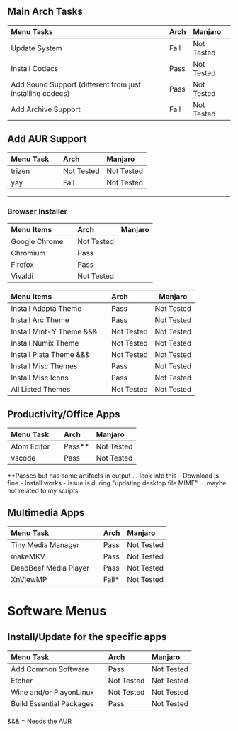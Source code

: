 
## Main Arch Tasks 

| Menu Tasks                                                |   | Arch       | Manjaro    |
|:----------------------------------------------------------|:--|:-----------|:-----------|
| Update System                                             |   | Fail       | Not Tested |
| Install Codecs                                            |   | Pass      | Not Tested |
| Add Sound Support (different from just installing codecs) |   | Pass       | Not Tested |
| Add Archive Support                                       |   | Fail       | Not Tested |



## Add AUR Support 
| Menu Task |   | Arch          | Manjaro    |
|:----------|:--|:-------       |:-----------|
| trizen    |   | Not Tested    | Not Tested |
| yay       |   | Fail          | Not Tested |


--- 
### Browser Installer 

| Menu Items    |   | Arch       | Manjaro |
|:--------------|:--|:-----------|:--------|
| Google Chrome |   | Not Tested |         |
| Chromium      |   | Pass       |         |
| Firefox       |   | Pass       |         |
| Vivaldi       |   | Not Tested |         |


| Menu Items               |   | Arch       | Manjaro    |
|:-------------------------|:--|:-----------|------------|
| Install Adapta Theme     |   | Pass       | Not Tested |
| Install Arc Theme        |   | Pass       | Not Tested |
| Install Mint-Y Theme &&& |   | Not Tested | Not Tested |
| Install Numix Theme      |   | Not Tested | Not Tested |
| Install Plata Theme &&&  |   | Not Tested | Not Tested |
| Install Misc Themes      |   | Pass       | Not Tested |
| Install Misc Icons       |   | Pass       | Not Tested |
| All Listed Themes        |   | Not Tested | Not Tested |


## Productivity/Office Apps 

| Menu Task   |   | Arch   | Manjaro    |
|:------------|:--|:-------|:-----------|
| Atom Editor |   | Pass** | Not Tested |
| vscode      |   | Pass   | Not Tested |

**Passes but has some artifacts in output ... look into this 
    - Download is fine 
    - Install works 
      - issue is during "updating desktop file MIME" ... maybe not related to my scripts 


## Multimedia Apps
| Menu Task             |   | Arch  | Manjaro    |
|:----------------------|:--|:------|:-----------|
| Tiny Media Manager    |   | Pass  | Not Tested |
| makeMKV               |   | Pass  | Not Tested |
| DeadBeef Media Player |   | Pass  | Not Tested |
| XnViewMP              |   | Fail* | Not Tested |


# Software Menus
## Install/Update for the specific apps

| Menu Task                |   | Arch       | Manjaro    |
|:-------------------------|:--|:-----------|:-----------|
| Add Common Software      |   | Pass       | Not Tested |
| Etcher                   |   | Not Tested | Not Tested |
| Wine and/or PlayonLinux  |   | Not Tested | Not Tested |
| Build Essential Packages |   | Pass       | Not Tested |


&&& = Needs the AUR 